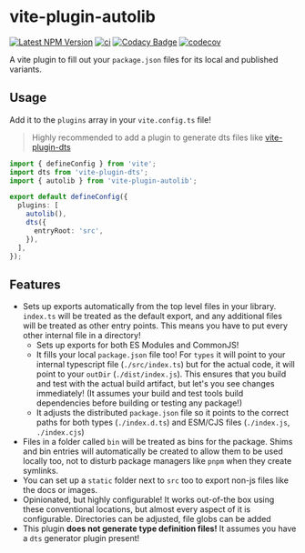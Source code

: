 # vite-plugin-autolib

[![Latest NPM Version](https://img.shields.io/npm/v/vite-plugin-autolib/latest)](https://www.npmjs.com/package/vite-plugin-autolib)
[![ci](https://github.com/AlexAegis/vite-plugin-autolib/actions/workflows/ci.yml/badge.svg)](https://github.com/AlexAegis/vite-plugin-autolib/actions/workflows/ci.yml)
[![Codacy Badge](https://app.codacy.com/project/badge/Grade/6863e4f702e34f4ea54dc05d71acfe7b)](https://www.codacy.com/gh/AlexAegis/vite-plugin-autolib/dashboard?utm_source=github.com&utm_medium=referral&utm_content=AlexAegis/vite-plugin-autolib&utm_campaign=Badge_Grade)
[![codecov](https://codecov.io/github/AlexAegis/vite-plugin-autolib/branch/master/graph/badge.svg?token=OUxofr6zE8)](https://codecov.io/github/AlexAegis/vite-plugin-autolib)

A vite plugin to fill out your `package.json` files for its local and published
variants.

## Usage

Add it to the `plugins` array in your `vite.config.ts` file!

> Highly recommended to add a plugin to generate dts files like
> [vite-plugin-dts](https://github.com/qmhc/vite-plugin-dts)

```ts
import { defineConfig } from 'vite';
import dts from 'vite-plugin-dts';
import { autolib } from 'vite-plugin-autolib';

export default defineConfig({
  plugins: [
    autolib(),
    dts({
      entryRoot: 'src',
    }),
  ],
});
```

## Features

- Sets up exports automatically from the top level files in your library.
  `index.ts` will be treated as the default export, and any additional files
  will be treated as other entry points. This means you have to put every other
  internal file in a directory!
  - Sets up exports for both ES Modules and CommonJS!
  - It fills your local `package.json` file too! For `types` it will point to
    your internal typescript file (`./src/index.ts`) but for the actual code, it
    will point to your `outDir` (`./dist/index.js`). This ensures that you build
    and test with the actual build artifact, but let's you see changes
    immediately! (It assumes your build and test tools build dependencies before
    building or testing any package!)
  - It adjusts the distributed `package.json` file so it points to the correct
    paths for both types (`./index.d.ts`) and ESM/CJS files (`./index.js`,
    `./index.cjs`)
- Files in a folder called `bin` will be treated as bins for the package. Shims
  and bin entries will automatically be created to allow them to be used locally
  too, not to disturb package managers like `pnpm` when they create symlinks.
- You can set up a `static` folder next to `src` too to export non-js files like
  the docs or images.
- Opinionated, but highly configurable! It works out-of-the box using these
  conventional locations, but almost every aspect of it is configurable.
  Directories can be adjusted, file globs can be added
- This plugin **does not generate type definition files!** It assumes you have a
  `dts` generator plugin present!
